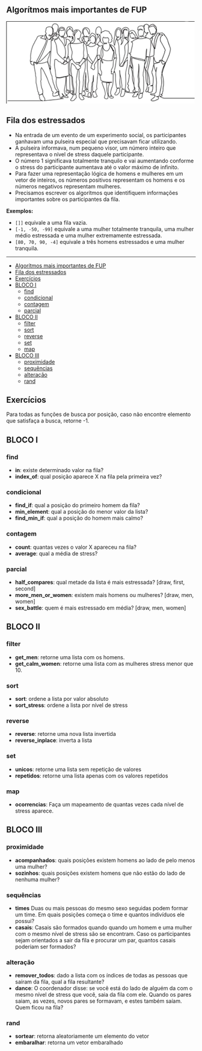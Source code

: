 ## Algorítmos mais importantes de FUP

![](fila.png)

## Fila dos estressados


- Na entrada de um evento de um experimento social, os participantes ganhavam uma pulseira especial que precisavam ficar utilizando.
- A pulseira informava, num pequeno visor, um número inteiro que representava o nível de stress daquele participante.
- O número 1 significava totalmente tranquilo e vai aumentando conforme o stress do participante aumentava até o valor máximo de infinito.
- Para fazer uma representação lógica de homens e mulheres em um vetor de inteiros, os números positivos representam os homens e os números negativos representam mulheres.
- Precisamos escrever os algorítmos que identifiquem informações importantes sobre os participantes da fila.

**Exemplos:** 
- `[]]` equivale a uma fila vazia.
- `[-1, -50, -99]` equivale a uma mulher totalmente tranquila, uma mulher médio estressada e uma mulher extremamente estressada.
- `[80, 70, 90, -4]` equivale a três homens estressados e uma mulher tranquila. 
---

<!--TOC_BEGIN-->
- [Algorítmos mais importantes de FUP](#algorítmos-mais-importantes-de-fup)
- [Fila dos estressados](#fila-dos-estressados)
- [Exercícios](#exercícios)
- [BLOCO I](#bloco-i)
    - [find](#find)
    - [condicional](#condicional)
    - [contagem](#contagem)
    - [parcial](#parcial)
- [BLOCO II](#bloco-ii)
    - [filter](#filter)
    - [sort](#sort)
    - [reverse](#reverse)
    - [set](#set)
    - [map](#map)
- [BLOCO III](#bloco-iii)
    - [proximidade](#proximidade)
    - [sequências](#sequências)
    - [alteração](#alteração)
    - [rand](#rand)
<!--TOC_END-->


## Exercícios

Para todas as funções de busca por posição, caso não encontre elemento que satisfaça a busca, retorne -1.

## BLOCO I

### find
- **in**: existe determinado valor na fila?
- **index_of**: qual posição aparece X na fila pela primeira vez?

### condicional
- **find_if**: qual a posição do primeiro homem da fila?
- **min_element**: qual a posição do menor valor da lista?
- **find_min_if**: qual a posição do homem mais calmo?

### contagem
- **count**: quantas vezes o valor X apareceu na fila?
- **average**: qual a média de stress?

### parcial
- **half_compares**: qual metade da lista é mais estressada? [draw, first, second]
- **more_men_or_women**: existem mais homens ou mulheres? [draw, men, women]
- **sex_battle**: quem é mais estressado em média? [draw, men, women]

## BLOCO II

### filter
- **get_men**: retorne uma lista com os homens.
- **get_calm_women**: retorne uma lista com as mulheres stress menor que 10.

### sort
- **sort**: ordene a lista por valor absoluto 
- **sort_stress**: ordene a lista por nível de stress

### reverse
- **reverse**: retorne uma nova lista invertida
- **reverse_inplace**: inverta a lista

### set
- **unicos**: retorne uma lista sem repetição de valores
- **repetidos**: retorne uma lista apenas com os valores repetidos

### map
- **ocorrencias**: Faça um mapeamento de quantas vezes cada nível de stress aparece.

## BLOCO III

### proximidade
- **acompanhados**: quais posições existem homens ao lado de pelo menos uma mulher?
- **sozinhos**: quais posições existem homens que não estão do lado de nenhuma mulher?

### sequências
- **times** Duas ou mais pessoas do mesmo sexo seguidas podem formar um time. Em quais posições começa o time e quantos indivíduos ele possui?
- **casais**: Casais são formados quando quando um homem e uma mulher com o mesmo nível de stress são se encontram. Caso os participantes sejam orientados a sair da fila e procurar um par, quantos casais poderiam ser formados?

### alteração
- **remover_todos**: dado a lista com os índices de todas as pessoas que saíram da fila, qual a fila resultante?
- **dance**: O coordenador disse: se você está do lado de alguém da com o mesmo nível de stress que você, saia da fila com ele. Quando os pares saiam, as vezes, novos pares se formavam, e estes também saíam. Quem ficou na fila?

### rand
- **sortear**: retorna aleatoriamente um elemento do vetor 
- **embaralhar**: retorna um vetor embaralhado

